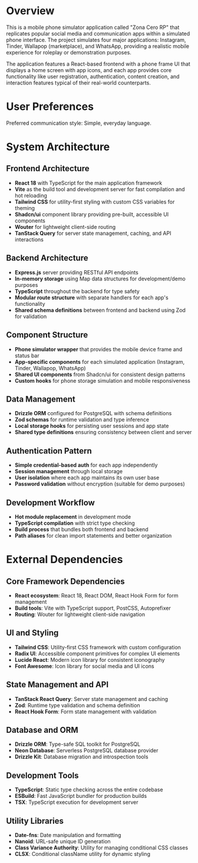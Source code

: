 # Overview

This is a mobile phone simulator application called "Zona Cero RP" that replicates popular social media and communication apps within a simulated phone interface. The project simulates four major applications: Instagram, Tinder, Wallapop (marketplace), and WhatsApp, providing a realistic mobile experience for roleplay or demonstration purposes.

The application features a React-based frontend with a phone frame UI that displays a home screen with app icons, and each app provides core functionality like user registration, authentication, content creation, and interaction features typical of their real-world counterparts.

# User Preferences

Preferred communication style: Simple, everyday language.

# System Architecture

## Frontend Architecture
- **React 18** with TypeScript for the main application framework
- **Vite** as the build tool and development server for fast compilation and hot reloading
- **Tailwind CSS** for utility-first styling with custom CSS variables for theming
- **Shadcn/ui** component library providing pre-built, accessible UI components
- **Wouter** for lightweight client-side routing
- **TanStack Query** for server state management, caching, and API interactions

## Backend Architecture
- **Express.js** server providing RESTful API endpoints
- **In-memory storage** using Map data structures for development/demo purposes
- **TypeScript** throughout the backend for type safety
- **Modular route structure** with separate handlers for each app's functionality
- **Shared schema definitions** between frontend and backend using Zod for validation

## Component Structure
- **Phone simulator wrapper** that provides the mobile device frame and status bar
- **App-specific components** for each simulated application (Instagram, Tinder, Wallapop, WhatsApp)
- **Shared UI components** from Shadcn/ui for consistent design patterns
- **Custom hooks** for phone storage simulation and mobile responsiveness

## Data Management
- **Drizzle ORM** configured for PostgreSQL with schema definitions
- **Zod schemas** for runtime validation and type inference
- **Local storage hooks** for persisting user sessions and app state
- **Shared type definitions** ensuring consistency between client and server

## Authentication Pattern
- **Simple credential-based auth** for each app independently
- **Session management** through local storage
- **User isolation** where each app maintains its own user base
- **Password validation** without encryption (suitable for demo purposes)

## Development Workflow
- **Hot module replacement** in development mode
- **TypeScript compilation** with strict type checking
- **Build process** that bundles both frontend and backend
- **Path aliases** for clean import statements and better organization

# External Dependencies

## Core Framework Dependencies
- **React ecosystem**: React 18, React DOM, React Hook Form for form management
- **Build tools**: Vite with TypeScript support, PostCSS, Autoprefixer
- **Routing**: Wouter for lightweight client-side navigation

## UI and Styling
- **Tailwind CSS**: Utility-first CSS framework with custom configuration
- **Radix UI**: Accessible component primitives for complex UI elements
- **Lucide React**: Modern icon library for consistent iconography
- **Font Awesome**: Icon library for social media and UI icons

## State Management and API
- **TanStack React Query**: Server state management and caching
- **Zod**: Runtime type validation and schema definition
- **React Hook Form**: Form state management with validation

## Database and ORM
- **Drizzle ORM**: Type-safe SQL toolkit for PostgreSQL
- **Neon Database**: Serverless PostgreSQL database provider
- **Drizzle Kit**: Database migration and introspection tools

## Development Tools
- **TypeScript**: Static type checking across the entire codebase
- **ESBuild**: Fast JavaScript bundler for production builds
- **TSX**: TypeScript execution for development server

## Utility Libraries
- **Date-fns**: Date manipulation and formatting
- **Nanoid**: URL-safe unique ID generation
- **Class Variance Authority**: Utility for managing conditional CSS classes
- **CLSX**: Conditional className utility for dynamic styling